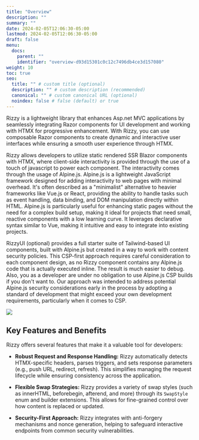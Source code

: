 ```yaml
---
title: "Overview"
description: ""
summary: ""
date: 2024-02-05T12:06:30-05:00
lastmod: 2024-02-05T12:06:30-05:00
draft: false
menu:
  docs:
    parent: ""
    identifier: "overview-d93d15301c0c12c7496db4ce3d157080"
weight: 10
toc: true
seo:
  title: "" # custom title (optional)
  description: "" # custom description (recommended)
  canonical: "" # custom canonical URL (optional)
  noindex: false # false (default) or true
---
```


Rizzy is a lightweight library that enhances Asp.net MVC applications by seamlessly integrating Razor components for UI development and working with HTMX for progressive enhancement. With Rizzy, you can use composable Razor components to create dynamic and interactive user interfaces while ensuring a smooth user experience through HTMX.

Rizzy allows developers to utilize static rendered SSR Blazor components with HTMX, where client-side interactivity is provided through the use of a touch of javascript to power each component. The interactivity comes through the usage of Alpine.js. Alpine.js is a lightweight JavaScript framework designed for adding interactivity to web pages with minimal overhead. It's often described as a "minimalist" alternative to heavier frameworks like Vue.js or React, providing the ability to handle tasks such as event handling, data binding, and DOM manipulation directly within HTML. Alpine.js is particularly useful for enhancing static pages without the need for a complex build setup, making it ideal for projects that need small, reactive components with a low learning curve. It leverages declarative syntax similar to Vue, making it intuitive and easy to integrate into existing projects.

RizzyUI (optional) provides a full starter suite of Tailwind-based UI components, built with Alpine.js but created in a way to work with content security policies. This CSP-first approach requires careful consideration to each component design, as no Rizzy component contains any Alpine.js code that is actually executed inline. The result is much easier to debug.  Also, you as a developer are under no obligation to use Alpine.js CSP builds if you don't want to. Our approach was intended to address potential Alpine.js security considerations early in the process by adopting a standard of development that might exceed your own development requirements, particularly when it comes to CSP.

<img src="/images/developer1.webp" class="img-fluid">

## Key Features and Benefits

Rizzy offers several features that make it a valuable tool for developers:

- **Robust Request and Response Handling:** Rizzy automatically detects HTMX-specific headers, parses triggers, and sets response parameters (e.g., push URL, redirect, refresh). This simplifies managing the request lifecycle while ensuring consistency across the application.

- **Flexible Swap Strategies:** Rizzy provides a variety of swap styles (such as innerHTML, beforebegin, afterend, and more) through its `SwapStyle` enum and builder extensions. This allows for fine-grained control over how content is replaced or updated.

- **Security-First Approach:** Rizzy integrates with anti-forgery mechanisms and nonce generation, helping to safeguard interactive endpoints from common security vulnerabilities.


